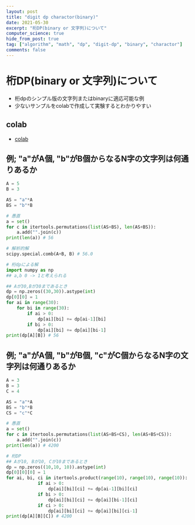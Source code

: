 ```yaml
---
layout: post
title: "digit dp charactor(binary)"
date: 2021-05-30
excerpt: "桁DP(binary or 文字列)について"
computer_science: true
hide_from_post: true
tag: ["algorithm", "math", "dp", "digit-dp", "binary", "charactor"]
comments: false
---
```


# 桁DP(binary or 文字列)について
 - 桁dpのシンプル版の文字列またはbinaryに適応可能な例
 - 少ないサンプルをcolabで作成して実験するとわかりやすい

## colab
 - [colab](https://colab.research.google.com/drive/1djlRAgLR3lqpQDHL7iFpOgJVF_mrrob5?usp=sharing)

## 例; "a"がA個, "b"がB個からなるN字の文字列は何通りあるか

```python
A = 5
B = 3

AS = "a"*A
BS = "b"*B

# 愚直
a = set()
for c in itertools.permutations(list(AS+BS), len(AS+BS)):
    a.add("".join(c))
print(len(a)) # 56

# 解析的解
scipy.special.comb(A+B, B) # 56.0

# 桁dpによる解
import numpy as np
## a,b 0 -> 1と考えられる

## Aが30,Bが30まであるとき
dp = np.zeros((30,30)).astype(int)
dp[0][0] = 1
for ai in range(30):
    for bi in range(30):
        if ai > 0:
            dp[ai][bi] += dp[ai-1][bi]
        if bi > 0:
            dp[ai][bi] += dp[ai][bi-1]
print(dp[A][B]) # 56
```

## 例; "a"がA個, "b"がB個, "c"がC個からなるN字の文字列は何通りあるか

```python
A = 3
B = 3
C = 4

AS = "a"*A
BS = "b"*B
CS = "c"*C

# 愚直
a = set()
for c in itertools.permutations(list(AS+BS+CS), len(AS+BS+CS)):
    a.add("".join(c))
print(len(a)) # 4200

# 桁DP
## Aが10, Bが10, Cが10まであるとき
dp = np.zeros((10,10, 10)).astype(int)
dp[0][0][0] = 1
for ai, bi, ci in itertools.product(range(10), range(10), range(10)):
            if ai > 0:
                dp[ai][bi][ci] += dp[ai-1][bi][ci]
            if bi > 0:
                dp[ai][bi][ci] += dp[ai][bi-1][ci]
            if ci > 0:
                dp[ai][bi][ci] += dp[ai][bi][ci-1]
print(dp[A][B][C]) # 4200
```

